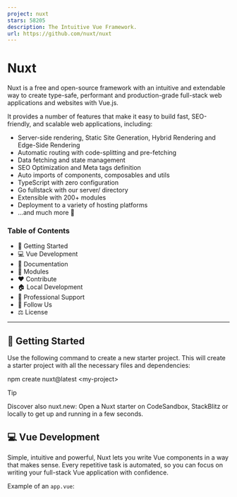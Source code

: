 ```yaml
---
project: nuxt
stars: 58205
description: The Intuitive Vue Framework.
url: https://github.com/nuxt/nuxt
---
```


Nuxt
====

Nuxt is a free and open-source framework with an intuitive and extendable way to create type-safe, performant and production-grade full-stack web applications and websites with Vue.js.

It provides a number of features that make it easy to build fast, SEO-friendly, and scalable web applications, including:

-   Server-side rendering, Static Site Generation, Hybrid Rendering and Edge-Side Rendering
-   Automatic routing with code-splitting and pre-fetching
-   Data fetching and state management
-   SEO Optimization and Meta tags definition
-   Auto imports of components, composables and utils
-   TypeScript with zero configuration
-   Go fullstack with our server/ directory
-   Extensible with 200+ modules
-   Deployment to a variety of hosting platforms
-   ...and much more 🚀

### Table of Contents

-   🚀 Getting Started
-   💻 Vue Development
-   📖 Documentation
-   🧩 Modules
-   ❤️ Contribute
-   🏠 Local Development
-   🛟 Professional Support
-   🔗 Follow Us
-   ⚖️ License

* * *

🚀 Getting Started
------------------

Use the following command to create a new starter project. This will create a starter project with all the necessary files and dependencies:

npm create nuxt@latest <my-project\>

Tip

Discover also nuxt.new: Open a Nuxt starter on CodeSandbox, StackBlitz or locally to get up and running in a few seconds.

💻 Vue Development
------------------

Simple, intuitive and powerful, Nuxt lets you write Vue components in a way that makes sense. Every repetitive task is automated, so you can focus on writing your full-stack Vue application with confidence.

Example of an `app.vue`:

<script setup lang="ts">
useSeoMeta({
  title: 'Meet Nuxt',
  description: 'The Intuitive Vue Framework.'
})
</script\>

<template\>
  <div id\="app"\>
    <AppHeader />
    <NuxtPage />
    <AppFooter />
  </div\>
</template\>

<style scoped>
#app {
  background-color: #020420;
  color: #00DC82;
}
</style\>

📖 Documentation
----------------

We highly recommend you take a look at the Nuxt documentation to level up. It’s a great resource for learning more about the framework. It covers everything from getting started to advanced topics.

🧩 Modules
----------

Discover our list of modules to supercharge your Nuxt project, created by the Nuxt team and community.

❤️ Contribute
-------------

We invite you to contribute and help improve Nuxt 💚

Here are a few ways you can get involved:

-   **Reporting Bugs:** If you come across any bugs or issues, please check out the reporting bugs guide to learn how to submit a bug report.
-   **Suggestions:** Have ideas to enhance Nuxt? We'd love to hear them! Check out the contribution guide to share your suggestions.
-   **Questions:** If you have questions or need assistance, the getting help guide provides resources to help you out.

🏠 Local Development
--------------------

Follow the docs to Set Up Your Local Development Environment to contribute to the framework and documentation.

🛟 Professional Support
-----------------------

-   Technical audit & consulting: Nuxt Experts
-   Custom development & more: Nuxt Agencies Partners

🔗 Follow Us
------------

      

⚖️ License
----------

MIT
